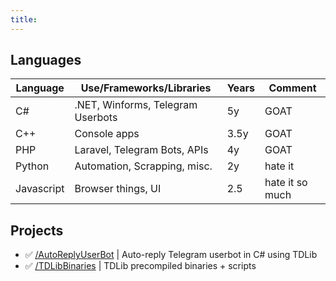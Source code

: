 ```yaml
---
title: 
---
```

## Languages
| Language      | Use/Frameworks/Libraries          | Years | Comment         | 
|---------------|-----------------------------------|-------|-----------------|
| C#            | .NET, Winforms, Telegram Userbots | 5y    | GOAT            |
| C++           | Console apps                      | 3.5y  | GOAT            |
| PHP           | Laravel, Telegram Bots, APIs      | 4y    | GOAT            |
| Python        | Automation, Scrapping, misc.      | 2y    | hate it         |
| Javascript    | Browser things, UI                | 2.5   | hate it so much |


## Projects
- ✅ [/AutoReplyUserBot](https://github.com/Muaath5/AutoReplyUserBot) | Auto-reply Telegram userbot in C# using TDLib
- ✅ [/TDLibBinaries](https://github.com/Muaath5/TDLibBinaries) | TDLib precompiled binaries + scripts